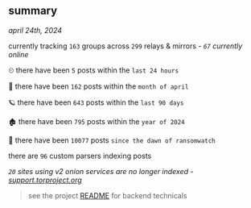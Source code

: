 
## summary
_april 24th, 2024_

currently tracking `163` groups across `299` relays & mirrors - _`67` currently online_

⏲ there have been `5` posts within the `last 24 hours`

🦈 there have been `162` posts within the `month of april`

🪐 there have been `643` posts within the `last 90 days`

🏚 there have been `795` posts within the `year of 2024`

🦕 there have been `10077` posts `since the dawn of ransomwatch`

there are `96` custom parsers indexing posts

_`20` sites using v2 onion services are no longer indexed - [support.torproject.org](https://support.torproject.org/onionservices/v2-deprecation/)_

> see the project [README](https://github.com/joshhighet/ransomwatch#ransomwatch--) for backend technicals
